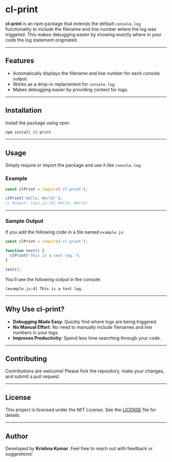 # cl-print

**cl-print** is an npm package that extends the default `console.log` functionality to include the filename and line number where the log was triggered. This makes debugging easier by showing exactly where in your code the log statement originated.

---

## Features

- Automatically displays the filename and line number for each console output.
- Works as a drop-in replacement for `console.log`.
- Makes debugging easier by providing context for logs.

---

## Installation

Install the package using npm:

```bash
npm install cl-print
```

---

## Usage

Simply require or import the package and use it like `console.log`.

### Example

```javascript
const clPrint = require('cl-print');

clPrint('Hello, World!'); 
// Output: [xyz.js:15] Hello, World!
```

---

### Sample Output

If you add the following code in a file named `example.js`:

```javascript
const clPrint = require('cl-print');

function test() {
  clPrint('This is a test log.');
}

test();
```

You’ll see the following output in the console:

```
[example.js:4] This is a test log.
```

---

## Why Use cl-print?

- **Debugging Made Easy**: Quickly find where logs are being triggered.
- **No Manual Effort**: No need to manually include filenames and line numbers in your logs.
- **Improves Productivity**: Spend less time searching through your code.

---

## Contributing

Contributions are welcome! Please fork the repository, make your changes, and submit a pull request.

---

## License

This project is licensed under the MIT License. See the [LICENSE](LICENSE) file for details.

---

## Author

Developed by **Krishna Kumar**. Feel free to reach out with feedback or suggestions!